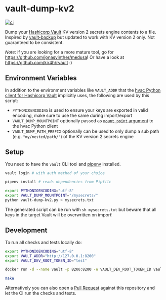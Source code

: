 # vault-dump-kv2

[![ci](https://github.com/camunda/vault-dump-kv2/actions/workflows/ci.yml/badge.svg)](https://github.com/camunda/vault-dump-kv2/actions/workflows/ci.yml)

Dump your [Hashicorp Vault](https://www.vaultproject.io/) KV version 2 secrets engine contents to a file.
Inspired by [vault-backup](https://github.com/shaneramey/vault-backup) but updated to work with KV version 2 only. Not guaranteed to be consistent.

*Note*: if you are looking for a more mature tool, go for https://github.com/jonasvinther/medusa! Or have a look at https://github.com/kir4h/rvault :)

## Environment Variables

In addition to the environment variables like `VAULT_ADDR` that the [hvac Python client for Hashicorp Vault](https://python-hvac.org/) implicitly uses, the following are used by this script:

- `PYTHONIOENCODING` is used to ensure your keys are exported in valid encoding, make sure to use the same during import/export
- `VAULT_DUMP_MOUNTPOINT` optionally passed as [`mount_point` argument](https://hvac.readthedocs.io/en/stable/usage/secrets_engines/kv_v2.html) to the hvac Python client
- `VAULT_DUMP_PATH_PREFIX` optionally can be used to only dump a sub path (e.g. `"my/nested/path/"`) of the KV version 2 secrets engine

## Setup

You need to have the `vault` CLI tool and [pipenv](https://pipenv.pypa.io/) installed.

```sh
vault login # with auth method of your choice

pipenv install # reads dependencies from Pipfile

export PYTHONIOENCODING="utf-8"
export VAULT_DUMP_MOUNTPOINT="/mysecrets/"
python vault-dump-kv2.py > mysecrets.txt
```

The generated script can be run with `sh mysecrets.txt` but beware that all keys in the target Vault will be overwritten on import!

## Development

To run all checks and tests locally do:

```sh
export PYTHONIOENCODING="utf-8"
export VAULT_ADDR="http://127.0.0.1:8200"
export VAULT_DEV_ROOT_TOKEN_ID="test"

docker run -d --name vault -p 8200:8200 -e VAULT_DEV_ROOT_TOKEN_ID vault

make
```

Alternatively you can also open a [Pull Request](https://github.com/camunda/vault-dump-kv2/pulls) against this repository and let the CI run the checks and tests.
